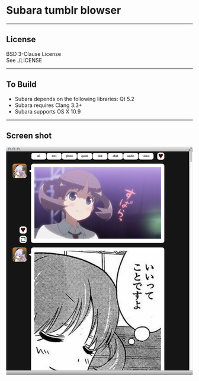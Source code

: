 # Subara tumblr blowser

----
## License
BSD 3-Clause License  
See ./LICENSE

----
## To Build
* Subara depends on the following libraries: Qt 5.2  
* Subara requires Clang 3.3+  
* Subara supports OS X 10.9

----
## Screen shot
![screen shot](screenshot.png)  

